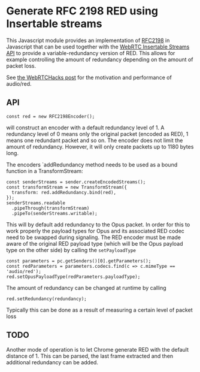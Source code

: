 # Generate RFC 2198 RED using Insertable streams

This Javascript module provides an implementation of
[RFC2198](https://tools.ietf.org/html/rfc2198) in Javascript
that can be used together with the
[WebRTC Insertable Streams API](https://github.com/w3c/webrtc-encoded-transform)
to provide a variable-redundancy version of RED. This allows for
example controlling the amount of redundancy depending on the amount of
packet loss.

See [the WebRTCHacks post](https://webrtchacks.com/red-improving-audio-quality-with-redundancy/) for the motivation and performance of audio/red.

## API
```
const red = new RFC2198Encoder();
```
will construct an encoder with a default redundancy level of 1.
A redundancy level of 0 means only the original packet (encoded as RED), 1 means
one redundant packet and so on. The encoder does not limit the amount of redundancy.
However, it will only create packets up to 1180 bytes long.

The encoders `addRedundancy method needs to be used as a bound function in a TransformStream:
```
const senderStreams = sender.createEncodedStreams();
const transformStream = new TransformStream({
  transform: red.addRedundancy.bind(red),
});
senderStreams.readable
  .pipeThrough(transformStream)
  .pipeTo(senderStreams.writable);
```
This will by default add redundancy to the Opus packet. In order for this to work properly
the payload types for Opus and its associated RED codec need to be swapped during signaling.
The RED encoder must be made aware of the original RED payload type (which will be the Opus
payload type on the other side) by calling the `setPayloadType`
```
const parameters = pc.getSenders()[0].getParameters();
const redParameters = parameters.codecs.find(c => c.mimeType == 'audio/red');
red.setOpusPayloadType(redParameters.payloadType);
```

The amount of redundancy can be changed at runtime by calling
```
red.setRedundancy(redundancy);
```
Typically this can be done as a result of measuring a certain level of packet loss


## TODO
Another mode of operation is to let Chrome generate RED with the default distance of 1.
This can be parsed, the last frame extracted and then additional redundancy can be added.

